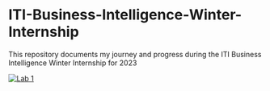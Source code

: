 # ITI-Business-Intelligence-Winter-Internship
This repository documents my journey and progress during the ITI Business Intelligence Winter Internship for 2023

[![Lab 1](https://user-images.githubusercontent.com/91261507/219959672-bb44fc43-727c-46df-915d-1752b33b7210.jpg)](https://app.powerbi.com/view?r=eyJrIjoiNzc0YTRkOGItYWYxNS00MmRmLTkzZDktZDZmNmY0NGQ2MTliIiwidCI6ImRmODY3OWNkLWE4MGUtNDVkOC05OWFjLWM4M2VkN2ZmOTVhMCJ9)





